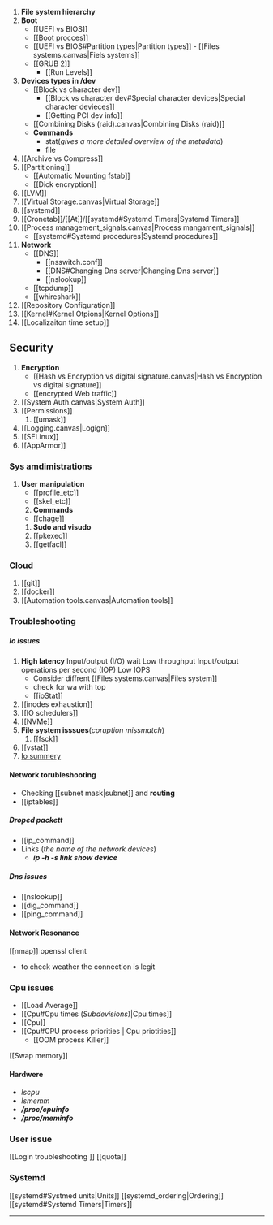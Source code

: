 1. **File system hierarchy** 
2. **Boot**
	- [[UEFI vs BIOS]] 
	- [[Boot procces]]
	- [[UEFI vs BIOS#Partition types|Partition types]]
			- [[Files systems.canvas|Fiels systems]]
	- [[GRUB 2]]
		- [[Run Levels]]
3. **Devices types in /dev**
	- [[Block vs character dev]]
		- [[Block vs character dev#Special character devices|Special character devieces]]
		- [[Getting PCI dev info]]
	- [[Combining Disks (raid).canvas|Combining Disks (raid)]]
	 - **Commands** 
		 - stat(*gives a more detailed overview of the metadata*)
		 - file
4. [[Archive vs Compress]]
5. [[Partitioning]]
	- [[Automatic Mounting fstab]] 
	- [[Dick encryption]]
1. [[LVM]]
2. [[Virtual Storage.canvas|Virtual Storage]]
3. [[systemd]]
4. [[Cronetab]]/[[At]]/[[systemd#Systemd Timers|Systemd Timers]]
5. [[Process management_signals.canvas|Process mangament_signals]]
	- [[systemd#Systemd procedures|Systemd procedures]]
6. **Network**
	- [[DNS]] 
		- [[nsswitch.conf]]
		- [[DNS#Changing Dns server|Changing Dns server]]
		- [[nslookup]] 
	- [[tcpdump]]
	- [[whireshark]]
7. [[Repository Configuration]]
8. [[Kernel#Kernel Otpions|Kernel Options]]
9. [[Localizaiton time setup]]
## Security
1. **Encryption**
	-  [[Hash vs Encryption vs digital signature.canvas|Hash vs Encryption vs digital signature]]
	- [[encrypted Web traffic]]
2. [[System Auth.canvas|System Auth]]
3. [[Permissions]]
	1. [[umask]]
4. [[Logging.canvas|Logign]]
5. [[SELinux]]
6. [[AppArmor]]
### Sys amdimistrations
1. **User manipulation**
	 - [[profile_etc]]
	 - [[skel_etc]]
	 2. **Commands**
	 - [[chage]] 
	1. **Sudo and visudo**
	2. [[pkexec]]
	3. [[getfacl]]
### Cloud 
1. [[git]]
2. [[docker]]
3. [[Automation tools.canvas|Automation tools]]
### Troubleshooting
 ##### Io issues
	 
1. **High latency**
	 Input/output (I/O) wait
	 Low throughput
	 Input/output operations per second (IOP)
	 Low IOPS 
	- Consider  diffrent [[Files systems.canvas|Files system]]
	- check for wa with top
	- [[ioStat]]
2. [[inodes exhaustion]] 
3. [[IO schedulers]]
4. [[NVMe]]
5. **File system isssues**(*coruption  missmatch*)
	1. [[fsck]]
6. [[vstat]]
7. [Io summery](https://www.site24x7.com/learn/linux/disk-io-troubleshooting.html)
#### Network torubleshooting
- Checking [[subnet mask|subnet]] and **routing**
- [[iptables]] 
##### Droped packett
- [[ip_command]]
- Links (*the name of the network devices*)
	- ***ip -h -s link show device***

##### Dns issues
- [[nslookup]]
- [[dig_command]]
- [[ping_command]]
####  Network Resonance
[[nmap]]
 openssl client 
- to check weather the connection is legit

### Cpu issues 

- [[Load Average]]
- [[Cpu#Cpu times (*Subdevisions*)|Cpu times]]
- [[Cpu]]
- [[Cpu#CPU process priorities | Cpu priotities]]
	- [[OOM process Killer]]

[[Swap memory]]

#### Hardwere
- *lscpu*
- *lsmemm*
- ***/proc/cpuinfo***
- ***/proc/meminfo***

### User issue 
[[Login troubleshooting ]]
[[quota]]

### Systemd
[[systemd#Systmed units|Units]]
[[systemd_ordering|Ordering]]
[[systemd#Systemd Timers|Timers]]





--- 